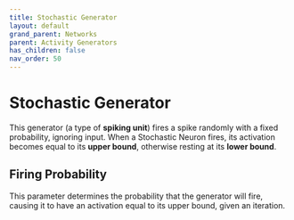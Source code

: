 ```yaml
---
title: Stochastic Generator
layout: default
grand_parent: Networks
parent: Activity Generators
has_children: false
nav_order: 50
---
```


# Stochastic Generator

This generator (a type of **spiking unit**) fires a spike randomly with a fixed probability, ignoring input. When a Stochastic Neuron fires, its activation becomes equal to its **upper bound**, otherwise resting at its **lower bound**.

## Firing Probability

This parameter determines the probability that the generator will fire, causing it to have an activation equal to its upper bound, given an iteration.